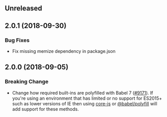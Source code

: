 <!-- Learn how to maintain this file at https://github.com/WordPress/gutenberg/tree/HEAD/packages#maintaining-changelogs. -->

## Unreleased

## 2.0.1 (2018-09-30)

### Bug Fixes

- Fix missing memize dependency in package.json

## 2.0.0 (2018-09-05)

### Breaking Change

- Change how required built-ins are polyfilled with Babel 7 ([#9171](https://github.com/WordPress/gutenberg/pull/9171)).  If you're using an environment that has limited or no support for ES2015+ such as lower versions of IE then using [core-js](https://github.com/zloirock/core-js) or [@babel/polyfill](https://babeljs.io/docs/en/next/babel-polyfill) will add support for these methods.
